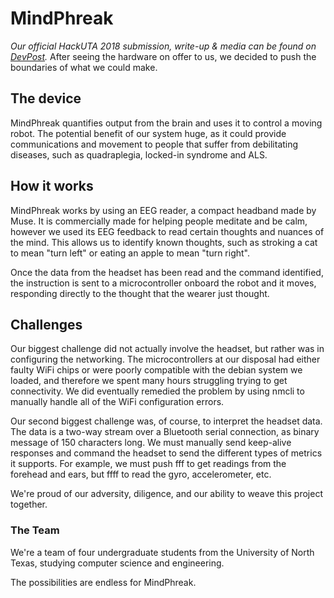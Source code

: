 # MindPhreak

*Our official HackUTA 2018 submission, write-up & media can be found on [DevPost](https://devpost.com/software/mindphreak).*
After seeing the hardware on offer to us, we decided to push the boundaries of what we could make.

## The device
MindPhreak quantifies output from the brain and uses it to control a moving robot. The potential benefit of our system huge, as it could provide communications and movement to people that suffer from debilitating diseases, such as quadraplegia, locked-in syndrome and ALS.

## How it works
MindPhreak works by using an EEG reader, a compact headband made by Muse. It is commercially made for helping people meditate and be calm, however we used its EEG feedback to read certain thoughts and nuances of the mind. This allows us to identify known thoughts, such as stroking a cat to mean "turn left" or eating an apple to mean "turn right".

Once the data from the headset has been read and the command identified, the instruction is sent to a microcontroller onboard the robot and it moves, responding directly to the thought that the wearer just thought.

## Challenges
Our biggest challenge did not actually involve the headset, but rather was in configuring the networking. The microcontrollers at our disposal had either faulty WiFi chips or were poorly compatible with the debian system we loaded, and therefore we spent many hours struggling trying to get connectivity. We did eventually remedied the problem by using nmcli to manually handle all of the WiFi configuration errors.

Our second biggest challenge was, of course, to interpret the headset data. The data is a two-way stream over a Bluetooth serial connection, as binary message of 150 characters long. We must manually send keep-alive responses and command the headset to send the different types of metrics it supports. For example, we must push fff to get readings from the forehead and ears, but ffff to read the gyro, accelerometer, etc.

We're proud of our adversity, diligence, and our ability to weave this project together.

### The Team
We're a team of four undergraduate students from the University of North Texas, studying computer science and engineering.

The possibilities are endless for MindPhreak.
